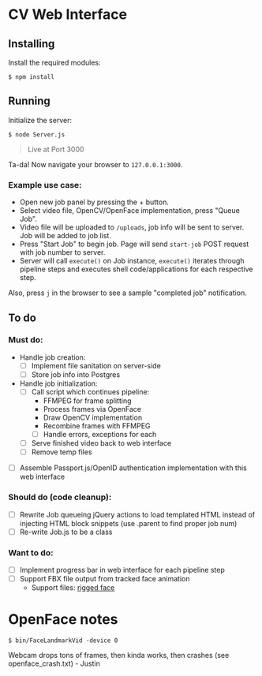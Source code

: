 # CV Web Interface

## Installing

Install the required modules:

`$ npm install`

## Running

Initialize the server:

`$ node Server.js`

> Live at Port 3000

Ta-da! Now navigate your browser to `127.0.0.1:3000`.

### Example use case:
- Open new job panel by pressing the + button.
- Select video file, OpenCV/OpenFace implementation, press "Queue Job".
- Video file will be uploaded to `/uploads`, job info will be sent to server. Job will be added to job list.
- Press "Start Job" to begin job. Page will send `start-job` POST request with job number to server.
- Server will call `execute()` on Job instance, `execute()` iterates through pipeline steps and executes shell code/applications for each respective step.

Also, press `j` in the browser to see a sample "completed job" notification.

## To do

### Must do:

- Handle job creation:
  - [ ] Implement file sanitation on server-side
  - [ ] Store job info into Postgres

- Handle job initialization:
  - [ ] Call script which continues pipeline:
      - FFMPEG for frame splitting
      - Process frames via OpenFace
      - Draw OpenCV implementation
      - Recombine frames with FFMPEG
      - [ ] Handle errors, exceptions for each
  - [ ] Serve finished video back to web interface
  - [ ] Remove temp files

- [ ] Assemble Passport.js/OpenID authentication implementation with this web interface

### Should do (code cleanup):

- [ ] Rewrite Job queueing jQuery actions to load templated HTML instead of injecting HTML block snippets (use .parent to find proper job num)
- [ ] Re-write Job.js to be a class

### Want to do:

- [ ] Implement progress bar in web interface for each pipeline step
- [ ] Support FBX file output from tracked face animation
  - Support files: [rigged face](http://www.turbosquid.com/FullPreview/Index.cfm/ID/341150)


# OpenFace notes

`$ bin/FaceLandmarkVid -device 0`

Webcam drops tons of frames, then kinda works, then crashes (see openface_crash.txt) - Justin
